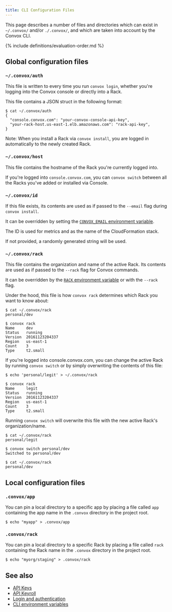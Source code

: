 ```yaml
---
title: CLI Configuration Files
---
```


This page describes a number of files and directories which can exist in `~/.convox/` and/or `./.convox/`, and which are taken into account by the Convox CLI.

{% include definitions/evaluation-order.md %}

## Global configuration files

### `~/.convox/auth`

This file is written to every time you run `convox login`, whether you're logging into the Convox console or directly into a Rack.

This file contains a JSON struct in the following format:

```
$ cat ~/.convox/auth 
{
  "console.convox.com": "your-convox-console-api-key",
  "your-rack-host.us-east-1.elb.amazonaws.com": "rack-api-key",
}
```

Note: When you install a Rack via `convox install`, you are logged in automatically to the newly created Rack.

### `~/.convox/host`

This file contains the hostname of the Rack you're currently logged into.

If you're logged into `console.convox.com`, you can `convox switch` between all the Racks you've added or installed via Console.

### `~/.convox/id`

If this file exists, its contents are used as if passed to the `--email` flag during `convox install`.

It can be overridden by setting the [`CONVOX_EMAIL` environment variable](/docs/cli-environment-variables/).

The ID is used for metrics and as the name of the CloudFormation stack.

If not provided, a randomly generated string will be used.

### `~/.convox/rack`

This file contains the organization and name of the active Rack. Its contents are used as if passed to the `--rack` flag for Convox commands.

It can be overridden by the [`RACK` environment variable](http://localhost/docs/cli-environment-variables/#rack) or with the `--rack` flag.

Under the hood, this file is how `convox rack` determines which Rack you want to know about:

```
$ cat ~/.convox/rack 
personal/dev

$ convox rack
Name     dev
Status   running
Version  20161123204337
Region   us-east-1
Count    3
Type     t2.small
```

If you're logged into console.convox.com, you can change the active Rack by running `convox switch` or by simply overwriting the contents of this file:

```
$ echo 'personal/legit' > ~/.convox/rack 

$ convox rack
Name     legit
Status   running
Version  20161123204337
Region   us-east-1
Count    3
Type     t2.small
```

Running `convox switch` will overwrite this file with the new active Rack's organization/name.

```
$ cat ~/.convox/rack 
personal/legit

$ convox switch personal/dev
Switched to personal/dev

$ cat ~/.convox/rack 
personal/dev
```


## Local configuration files

### `.convox/app`

You can pin a local directory to a specific app by placing a file called `app` containing the app name in the `.convox` directory in the project root.

```
$ echo "myapp" > .convox/app
```

### `.convox/rack`

You can pin a local directory to a specific Rack by placing a file called `rack` containing the Rack name in the `.convox` directory in the project root.

```
$ echo "myorg/staging" > .convox/rack
```

## See also

- [API Keys](/docs/api-keys)
- [API Keyroll](/docs/api-keyroll)
- [Login and authentication](/docs/login-and-authentication/)
- [CLI environment variables](/docs/cli-environment-variables/)
